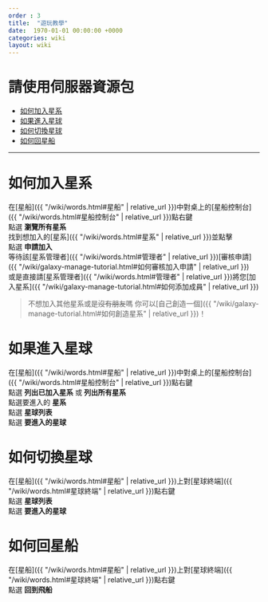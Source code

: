 ```yaml
---
order : 3
title:  "遊玩教學"
date:  1970-01-01 00:00:00 +0000
categories: wiki
layout: wiki
---
```


# 請使用伺服器資源包

- [如何加入星系](#如何加入星系)
- [如果進入星球](#如果進入星球)
- [如何切換星球](#如何切換星球)
- [如何回星船](#如何回星船)
  
---

# 如何加入星系

在[星船]({{ "/wiki/words.html#星船" | relative_url }})中對桌上的[星船控制台]({{ "/wiki/words.html#星船控制台" | relative_url }})點右鍵  
點選 **瀏覽所有星系**  
找到想加入的[星系]({{ "/wiki/words.html#星系" | relative_url }})並點擊  
點選 **申請加入**  
等待該[星系管理者]({{ "/wiki/words.html#管理者" | relative_url }})[審核申請]({{ "/wiki/galaxy-manage-tutorial.html#如何審核加入申請" | relative_url }})  
或是直接請[星系管理者]({{ "/wiki/words.html#管理者" | relative_url }})將您[加入星系]({{ "/wiki/galaxy-manage-tutorial.html#如何添加成員" | relative_url }})

> 不想加入其他星系或是~~沒有朋友~~嗎 你可以[自己創造一個]({{ "/wiki/galaxy-manage-tutorial.html#如何創造星系" | relative_url }})！

# 如果進入星球

在[星船]({{ "/wiki/words.html#星船" | relative_url }})中對桌上的[星船控制台]({{ "/wiki/words.html#星船控制台" | relative_url }})點右鍵  
點選 **列出已加入星系** 或 **列出所有星系**  
點選要進入的 **星系**  
點選 **星球列表**  
點選 **要進入的星球**

# 如何切換星球

在[星船]({{ "/wiki/words.html#星船" | relative_url }})上對[星球終端]({{ "/wiki/words.html#星球終端" | relative_url }})點右鍵  
點選 **星球列表**  
點選 **要進入的星球**

# 如何回星船

在[星船]({{ "/wiki/words.html#星船" | relative_url }})上對[星球終端]({{ "/wiki/words.html#星球終端" | relative_url }})點右鍵  
點選 **回到飛船**
